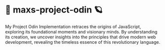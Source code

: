 # 🚀 maxs-project-odin 🪐
My Project Odin Implementation retraces the origins of JavaScript, exploring its foundational moments and visionary minds. By understanding its creation, we uncover insights into the principles that drive modern web development, revealing the timeless essence of this revolutionary language.
